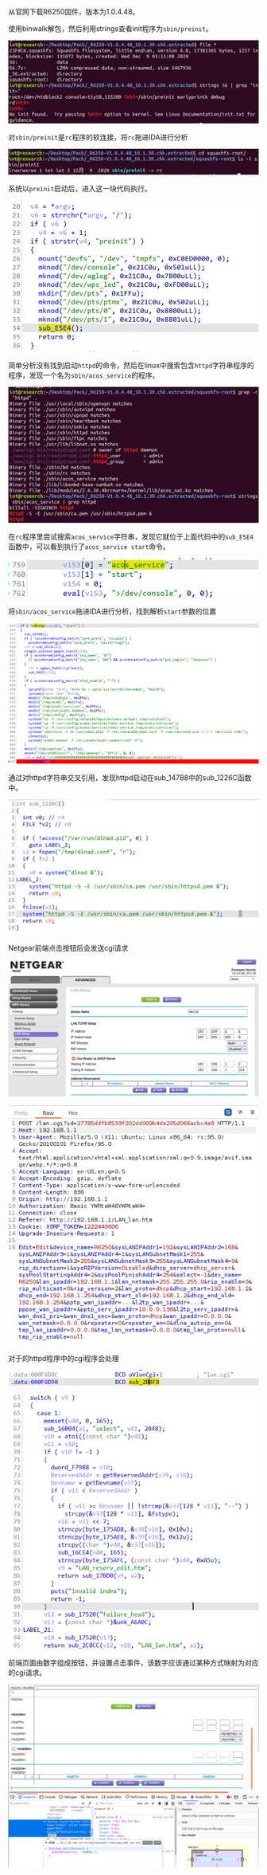 从官网下载R6250固件，版本为1.0.4.48。

使用binwalk解包，然后利用strings查看init程序为`sbin/preinit`。

![](images/Pasted%20image%2020230712001824.png)

对`sbin/preinit`是`rc`程序的软连接，将`rc`拖进IDA进行分析

![](images/Pasted%20image%2020230712002042.png)

系统以`preinit`启动后，进入这一块代码执行。

![](images/Pasted%20image%2020230712005055.png)

简单分析没有找到启动`httpd`的命令，然后在linux中搜索包含`httpd`字符串程序的程序，发现一个名为`sbin/acos_service`的程序。

![](images/Pasted%20image%2020230712005233.png)

在`rc`程序里尝试搜索`acos_service`字符串，发现它就位于上面代码中的`sub_E5E4`函数中，可以看到执行了`acos_service start`命令。

![](images/Pasted%20image%2020230712005432.png)

将`sbin/acos_service`拖进IDA进行分析，找到解析`start`参数的位置

![](images/Pasted%20image%2020230712010302.png)

通过对httpd字符串交叉引用，发现httpd启动在sub_147B8中的sub_1226C函数中。

![](images/Pasted%20image%2020230712010422.png)

Netgear前端点击按钮后会发送cgi请求

![](images/Pasted%20image%2020230712114307.png)

![](images/Pasted%20image%2020230712114326.png)

对于的httpd程序中的cgi程序会处理

![](images/Pasted%20image%2020230712114403.png)

![](images/Pasted%20image%2020230712114430.png)

前端页面由数字组成按钮，并设置点击事件，该数字应该通过某种方式映射为对应的cgi请求。

![](images/Pasted%20image%2020230712114507.png)